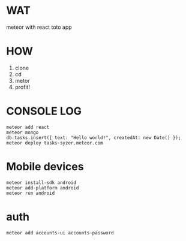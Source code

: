 WAT
===

meteor with react toto app

HOW
===
1. clone
2. cd
3. metor
4. profit!



CONSOLE LOG
===========
```
meteor add react
meteor mongo
db.tasks.insert({ text: "Hello world!", createdAt: new Date() });
meteor deploy tasks-syzer.meteor.com
```

Mobile devices
==============
```
meteor install-sdk android
meteor add-platform android
meteor run android
```

auth
====
```
meteor add accounts-ui accounts-password
```
